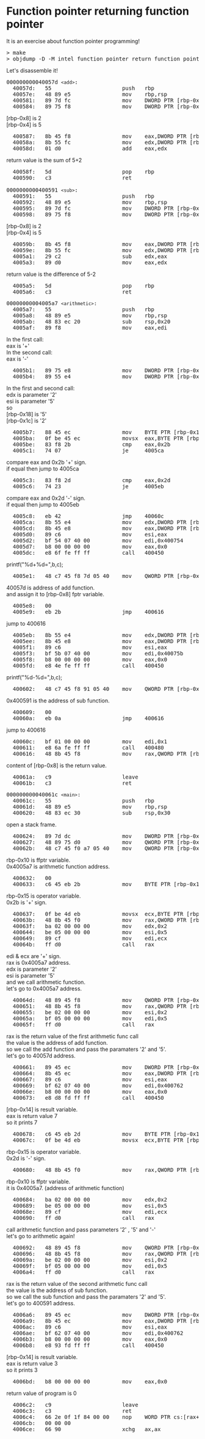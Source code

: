 # Function pointer returning function pointer

It is an exercise about function pointer programming!

<pre>
> make
> objdump -D -M intel function_pointer_return_function_pointer | less
</pre>
Let's disassemble it!

<pre>
000000000040057d <code>&lt;add&gt;</code>:
  40057d:	55                   	push   rbp
  40057e:	48 89 e5             	mov    rbp,rsp
  400581:	89 7d fc             	mov    DWORD PTR [rbp-0x4],edi
  400584:	89 75 f8             	mov    DWORD PTR [rbp-0x8],esi
</pre>
[rbp-0x8] is 2<br>
[rbp-0x4] is 5
<pre>
  400587:	8b 45 f8             	mov    eax,DWORD PTR [rbp-0x8]
  40058a:	8b 55 fc             	mov    edx,DWORD PTR [rbp-0x4]
  40058d:	01 d0                	add    eax,edx
</pre>
return value is the sum of 5+2
<pre>
  40058f:	5d                   	pop    rbp
  400590:	c3                   	ret    

0000000000400591 <code>&lt;sub&gt;</code>:
  400591:	55                   	push   rbp
  400592:	48 89 e5             	mov    rbp,rsp
  400595:	89 7d fc             	mov    DWORD PTR [rbp-0x4],edi
  400598:	89 75 f8             	mov    DWORD PTR [rbp-0x8],esi
</pre>
[rbp-0x8] is 2<br>
[rbp-0x4] is 5
<pre>
  40059b:	8b 45 f8             	mov    eax,DWORD PTR [rbp-0x8]
  40059e:	8b 55 fc             	mov    edx,DWORD PTR [rbp-0x4]
  4005a1:	29 c2                	sub    edx,eax
  4005a3:	89 d0                	mov    eax,edx
</pre>
return value is the difference of 5-2
<pre>
  4005a5:	5d                   	pop    rbp
  4005a6:	c3                   	ret    
</pre>

<pre>
00000000004005a7 <code>&lt;arithmetic&gt;</code>:
  4005a7:	55                   	push   rbp
  4005a8:	48 89 e5             	mov    rbp,rsp
  4005ab:	48 83 ec 20          	sub    rsp,0x20
  4005af:	89 f8                	mov    eax,edi
</pre>
In the first call:<br>
eax is '+'<br>
In the second call:<br>
eax is '-'<br>
<pre>
  4005b1:	89 75 e8             	mov    DWORD PTR [rbp-0x18],esi
  4005b4:	89 55 e4             	mov    DWORD PTR [rbp-0x1c],edx
</pre>
In the first and second call:<br>
edx is parameter '2'<br>
esi is parameter '5'<br>
so<br>
[rbp-0x18] is '5'<br>
[rbp-0x1c] is '2'<br>
<pre>
  4005b7:	88 45 ec             	mov    BYTE PTR [rbp-0x14],al
  4005ba:	0f be 45 ec          	movsx  eax,BYTE PTR [rbp-0x14]
  4005be:	83 f8 2b             	cmp    eax,0x2b
  4005c1:	74 07                	je     4005ca <arithmetic+0x23>
</pre>
compare eax and 0x2b '+' sign.<br>
if equal then jump to 4005ca<br>
<pre>
  4005c3:	83 f8 2d             	cmp    eax,0x2d
  4005c6:	74 23                	je     4005eb <arithmetic+0x44>
</pre>
compare eax and 0x2d '-' sign.<br>
if equal then jump to 4005eb<br>
<pre>
  4005c8:	eb 42                	jmp    40060c <arithmetic+0x65>
  4005ca:	8b 55 e4             	mov    edx,DWORD PTR [rbp-0x1c]
  4005cd:	8b 45 e8             	mov    eax,DWORD PTR [rbp-0x18]
  4005d0:	89 c6                	mov    esi,eax
  4005d2:	bf 54 07 40 00       	mov    edi,0x400754
  4005d7:	b8 00 00 00 00       	mov    eax,0x0
  4005dc:	e8 6f fe ff ff       	call   400450 <printf@plt>
</pre>
printf("%d+%d=",b,c);<br>
<pre>
  4005e1:	48 c7 45 f8 7d 05 40 	mov    QWORD PTR [rbp-0x8],0x40057d
</pre>
40057d is address of add function.<br>
and assign it to [rbp-0x8] fptr variable.<br>
<pre>
  4005e8:	00 
  4005e9:	eb 2b                	jmp    400616 <arithmetic+0x6f>
</pre>
jump to 400616<br>
<pre>
  4005eb:	8b 55 e4             	mov    edx,DWORD PTR [rbp-0x1c]
  4005ee:	8b 45 e8             	mov    eax,DWORD PTR [rbp-0x18]
  4005f1:	89 c6                	mov    esi,eax
  4005f3:	bf 5b 07 40 00       	mov    edi,0x40075b
  4005f8:	b8 00 00 00 00       	mov    eax,0x0
  4005fd:	e8 4e fe ff ff       	call   400450 <printf@plt>
</pre>
printf("%d-%d=",b,c);<br>
<pre>
  400602:	48 c7 45 f8 91 05 40 	mov    QWORD PTR [rbp-0x8],0x400591
</pre>
0x400591 is the address of sub function.<br>
<pre>
  400609:	00 
  40060a:	eb 0a                	jmp    400616 <arithmetic+0x6f>
</pre>
jump to 400616<br>
<pre>
  40060c:	bf 01 00 00 00       	mov    edi,0x1
  400611:	e8 6a fe ff ff       	call   400480 <exit@plt>
  400616:	48 8b 45 f8          	mov    rax,QWORD PTR [rbp-0x8]
</pre>
content of [rbp-0x8] is the return value.<br>
<pre>
  40061a:	c9                   	leave  
  40061b:	c3                   	ret    
</pre>
<pre>
000000000040061c <code>&lt;main&gt;</code>:
  40061c:	55                   	push   rbp
  40061d:	48 89 e5             	mov    rbp,rsp
  400620:	48 83 ec 30          	sub    rsp,0x30
</pre>

open a stack frame.<br>
<pre>
  400624:	89 7d dc             	mov    DWORD PTR [rbp-0x24],edi
  400627:	48 89 75 d0          	mov    QWORD PTR [rbp-0x30],rsi
  40062b:	48 c7 45 f0 a7 05 40 	mov    QWORD PTR [rbp-0x10],0x4005a7
</pre>
rbp-0x10 is ffptr variable.<br>
0x4005a7 is arithmetic function address.<br>
<pre>
  400632:	00 
  400633:	c6 45 eb 2b          	mov    BYTE PTR [rbp-0x15],0x2b
</pre>
rbp-0x15 is operator variable.<br>
0x2b is '+' sign.<br>
<pre>
  400637:	0f be 4d eb          	movsx  ecx,BYTE PTR [rbp-0x15]
  40063b:	48 8b 45 f0          	mov    rax,QWORD PTR [rbp-0x10]
  40063f:	ba 02 00 00 00       	mov    edx,0x2
  400644:	be 05 00 00 00       	mov    esi,0x5
  400649:	89 cf                	mov    edi,ecx
  40064b:	ff d0                	call   rax
</pre>
edi & ecx are '+' sign.<br>
rax is 0x4005a7 address.<br>
edx is parameter '2'<br>
esi is parameter '5'<br>
and we call arithmetic function.<br>
let's go to 0x4005a7 address.<br>
<pre>
  40064d:	48 89 45 f8          	mov    QWORD PTR [rbp-0x8],rax
  400651:	48 8b 45 f8          	mov    rax,QWORD PTR [rbp-0x8]
  400655:	be 02 00 00 00       	mov    esi,0x2
  40065a:	bf 05 00 00 00       	mov    edi,0x5
  40065f:	ff d0                	call   rax
</pre>
rax is the return value of the first arithmetic func call<br>
the value is the address of add function.<br>
so we call the add function and pass the paramaters '2' and '5'.<br>
let's go to 40057d address.<br>
<pre>
  400661:	89 45 ec             	mov    DWORD PTR [rbp-0x14],eax
  400664:	8b 45 ec             	mov    eax,DWORD PTR [rbp-0x14]
  400667:	89 c6                	mov    esi,eax
  400669:	bf 62 07 40 00       	mov    edi,0x400762
  40066e:	b8 00 00 00 00       	mov    eax,0x0
  400673:	e8 d8 fd ff ff       	call   400450 <printf@plt>
</pre>
[rbp-0x14] is result variable.<br>
eax is return value 7<br>
so it prints 7<br>
<pre>
  400678:	c6 45 eb 2d          	mov    BYTE PTR [rbp-0x15],0x2d
  40067c:	0f be 4d eb          	movsx  ecx,BYTE PTR [rbp-0x15]
</pre>
rbp-0x15 is operator variable.<br>
0x2d is '-' sign.<br>
<pre>
  400680:	48 8b 45 f0          	mov    rax,QWORD PTR [rbp-0x10]
</pre>
rbp-0x10 is ffptr variable.<br>
it is 0x4005a7. (address of arithmetic function)<br>
<pre>
  400684:	ba 02 00 00 00       	mov    edx,0x2
  400689:	be 05 00 00 00       	mov    esi,0x5
  40068e:	89 cf                	mov    edi,ecx
  400690:	ff d0                	call   rax
</pre>
call arithmetic function and pass parameters '2' , '5' and '-'<br>
let's go to arithmetic again!<br>
<pre>
  400692:	48 89 45 f8          	mov    QWORD PTR [rbp-0x8],rax
  400696:	48 8b 45 f8          	mov    rax,QWORD PTR [rbp-0x8]
  40069a:	be 02 00 00 00       	mov    esi,0x2
  40069f:	bf 05 00 00 00       	mov    edi,0x5
  4006a4:	ff d0                	call   rax
</pre>
rax is the return value of the second arithmetic func call<br>
the value is the address of sub function.<br>
so we call the sub function and pass the paramaters '2' and '5'.<br>
let's go to 400591 address.<br>
<pre>
  4006a6:	89 45 ec             	mov    DWORD PTR [rbp-0x14],eax
  4006a9:	8b 45 ec             	mov    eax,DWORD PTR [rbp-0x14]
  4006ac:	89 c6                	mov    esi,eax
  4006ae:	bf 62 07 40 00       	mov    edi,0x400762
  4006b3:	b8 00 00 00 00       	mov    eax,0x0
  4006b8:	e8 93 fd ff ff       	call   400450 <printf@plt>
</pre>
[rbp-0x14] is result variable.<br>
eax is return value 3<br>
so it prints 3<br>

<pre>
  4006bd:	b8 00 00 00 00       	mov    eax,0x0
</pre>
return value of program is 0<br>
<pre>
  4006c2:	c9                   	leave  
  4006c3:	c3                   	ret    
  4006c4:	66 2e 0f 1f 84 00 00 	nop    WORD PTR cs:[rax+rax*1+0x0]
  4006cb:	00 00 00 
  4006ce:	66 90                	xchg   ax,ax
</pre>

